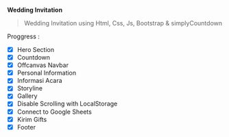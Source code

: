 **Wedding Invitation**

> Wedding Invitation using Html, Css, Js, Bootstrap & simplyCountdown

 Proggress :
 - [x] Hero Section
 - [x] Countdown
 - [x] Offcanvas Navbar
 - [x] Personal Information
 - [x] Informasi Acara
 - [x] Storyline
 - [x] Gallery
 - [x] Disable Scrolling with LocalStorage
 - [x] Connect to Google Sheets
 - [x] Kirim Gifts
 - [x] Footer
